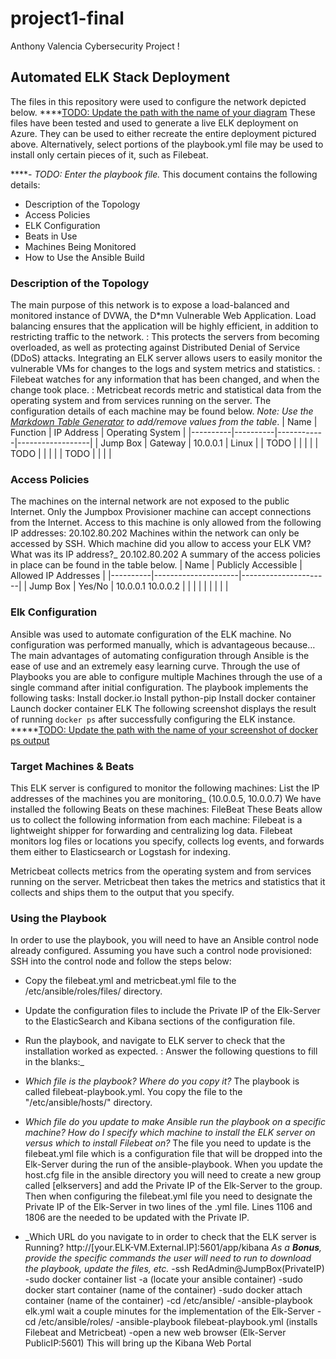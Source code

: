# project1-final
Anthony Valencia Cybersecurity Project !

## Automated ELK Stack Deployment
The files in this repository were used to configure the network depicted
below.
****[TODO: Update the path with the name of your
diagram](Images/diagram_filename.png)
These files have been tested and used to generate a live ELK deployment
on Azure. They can be used to either recreate the entire deployment
pictured above. Alternatively, select portions of the playbook.yml file may be
used to install only certain pieces of it, such as Filebeat.

****- _TODO: Enter the playbook file._
This document contains the following details:
- Description of the Topology
- Access Policies
- ELK Configuration
- Beats in Use
- Machines Being Monitored
- How to Use the Ansible Build
### Description of the Topology
The main purpose of this network is to expose a load-balanced and
monitored instance of DVWA, the D*mn Vulnerable Web Application.
Load balancing ensures that the application will be highly efficient, in addition to restricting traffic to the network.
: This protects the servers from becoming overloaded, as well as protecting against Distributed Denial of Service (DDoS) attacks.
Integrating an ELK server allows users to easily monitor the vulnerable
VMs for changes to the logs and system metrics and statistics.
: Filebeat watches for any information that has been changed, and when the change took place.
: Metricbeat records metric and statistical data from the operating system and from services running on the server.
The configuration details of each machine may be found below.
_Note: Use the [Markdown Table
Generator](http://www.tablesgenerator.com/markdown_tables) to add/remove
values from the table_.
| Name | Function | IP Address | Operating System |
|----------|----------|------------|------------------|
| Jump Box | Gateway | 10.0.0.1 | Linux |
| TODO | | | |
| TODO | | | |
| TODO | | | |
### Access Policies
The machines on the internal network are not exposed to the public
Internet.
Only the Jumpbox Provisioner machine can accept connections from the Internet. Access
to this machine is only allowed from the following IP addresses:
20.102.80.202
Machines within the network can only be accessed by SSH.
Which machine did you allow to access your ELK VM? What was its
IP address?_
20.102.80.202
A summary of the access policies in place can be found in the table
below.
| Name | Publicly Accessible | Allowed IP Addresses |
|----------|---------------------|----------------------|
| Jump Box | Yes/No | 10.0.0.1 10.0.0.2 |
| | | |
| | | |
### Elk Configuration
Ansible was used to automate configuration of the ELK machine. No
configuration was performed manually, which is advantageous because…
The main advantages of automating configuration through Ansible is the ease of use and an extremely easy learning curve. Through the use of Playbooks you are able to configure multiple Machines through the use of a single command after initial configuration.
The playbook implements the following tasks:
	Install docker.io
	Install python-pip
	Install docker container
	Launch docker container ELK
The following screenshot displays the result of running `docker ps` after
successfully configuring the ELK instance.
*****[TODO: Update the path with the name of your screenshot of docker ps
output](Images/docker_ps_output.png)
### Target Machines & Beats
This ELK server is configured to monitor the following machines:
 List the IP addresses of the machines you are monitoring_
(10.0.0.5, 10.0.0.7)
We have installed the following Beats on these machines:
	FileBeat
These Beats allow us to collect the following information from each
machine:
	Filebeat is a lightweight shipper for forwarding and centralizing log data. Filebeat monitors log files or locations you specify, collects log events, and forwards them either to Elasticsearch or Logstash for indexing.

Metricbeat collects metrics from the operating system and from services running on the server. Metricbeat then takes the metrics and statistics that it collects and ships them to the output that you specify.

### Using the Playbook
In order to use the playbook, you will need to have an Ansible control
node already configured. Assuming you have such a control node
provisioned:
SSH into the control node and follow the steps below:
- Copy the filebeat.yml and metricbeat.yml file to the /etc/ansible/roles/files/ directory.
- Update the configuration files to include the Private IP of the Elk-Server to the ElasticSearch and Kibana sections of the configuration file.
- Run the playbook, and navigate to ELK server to check that the installation
worked as expected.
: Answer the following questions to fill in the blanks:_
- _Which file is the playbook? Where do you copy it?_
The playbook is called filebeat-playbook.yml. You copy the file to the "/etc/ansible/hosts/" directory.
- _Which file do you update to make Ansible run the playbook on a
specific machine? How do I specify which machine to install the ELK
server on versus which to install Filebeat on?_
 The file you need to update is the filebeat.yml file which is a configuration file that will be dropped into the Elk-Server during the run of the ansible-playbook. When you update the host.cfg file in the ansible directory you will need to create a new group called [elkservers] and add the Private IP of the Elk-Server to the group. Then when configuring the filebeat.yml file you need to designate the Private IP of the Elk-Server in two lines of the .yml file. Lines 1106 and 1806 are the needed to be updated with the Private IP.

- _Which URL do you navigate to in order to check that the ELK server is
Running?
	http://[your.ELK-VM.External.IP]:5601/app/kibana
_As a **Bonus**, provide the specific commands the user will need to run
to download the playbook, update the files, etc._
-ssh RedAdmin@JumpBox(PrivateIP)
-sudo docker container list -a (locate your ansible container)
-sudo docker start container (name of the container)
-sudo docker attach container (name of the container)
-cd /etc/ansible/
-ansible-playbook elk.yml wait a couple minutes for the implementation of the Elk-Server
-cd /etc/ansible/roles/
-ansible-playbook filebeat-playbook.yml (installs Filebeat and Metricbeat)
-open a new web browser (Elk-Server PublicIP:5601) This will bring up the Kibana Web Portal
